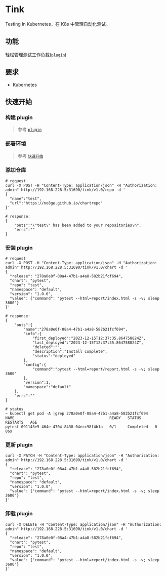 # Tink

Testing In Kubernetes，在 K8s 中管理自动化测试。

## 功能

轻松管理测试工作负载([`plugin`](https://github.com/no8ge/plugins "plugin"))

## 要求

- Kubernetes

## 快速开始

### 构建 plugin

> 参考 [`plugin`](https://github.com/no8ge/plugins "plugin")

### 部署环境

> 参考 [`快速开始`](https://github.com/no8ge/atop?tab=readme-ov-file#%E5%BF%AB%E9%80%9F%E5%BC%80%E5%A7%8B)

### 添加仓库

```shell
# request
curl -X POST -H "Content-Type: application/json" -H "Authorization: admin" http://192.168.228.5:31690/tink/v1.0/repo -d '
{  
  "name":"test",
  "url":"https://no8ge.github.io/chartrepo"
}'

# response:
{
    "outs":"\"test\" has been added to your repositories\n",
    "errs":""
}
```

### 安装 plugin

```shell
# request
curl -X POST -H "Content-Type: application/json" -H "Authorization: admin" http://192.168.228.5:31690/tink/v1.0/chart -d '
{
  "release": "278a0e0f-08a4-47b1-a4a8-582b21fcf694",
  "chart": "pytest",
  "repo": "test",
  "namespace": "default",
  "version": "1.0.0",
  "value": {"command": "pytest --html=report/index.html -s -v; sleep 3600"}
}'

# response:
{
    "outs":{
        "name":"278a0e0f-08a4-47b1-a4a8-582b21fcf694",
        "info":{
            "first_deployed":"2023-12-15T12:37:35.864758824Z",
            "last_deployed":"2023-12-15T12:37:35.864758824Z",
            "deleted":"",
            "description":"Install complete",
            "status":"deployed"
        },
        "config":{
            "command":"pytest --html=report/report.html -s -v; sleep 3600"
        },
        "version":1,
        "namespace":"default"
    },
    "errs":""
}

# status
~ kubectl get pod -A |grep 278a0e0f-08a4-47b1-a4a8-582b21fcf694                              
NAME                                          READY   STATUS      RESTARTS   AGE
pytest-091143e5-464e-4704-8438-04ecc98f4b1a   0/1     Completed   0          86s

```

### 更新 plugin

```shell
curl -X PATCH -H "Content-Type: application/json" -H "Authorization: admin" http://192.168.228.5:31690/tink/v1.0/chart -d '
{
  "release": "278a0e0f-08a4-47b1-a4a8-582b21fcf694",
  "chart": "pytest",
  "repo": "test",
  "namespace": "default",
  "version": "1.0.0",
  "value": {"command": "pytest --html=report/index.html -s -v; sleep 3600"}
}'
```

### 卸载 plugin

```shell
curl -X DELETE -H "Content-Type: application/json" -H "Authorization: admin" http://192.168.228.5:31690/tink/v1.0/chart -d '
{
  "release": "278a0e0f-08a4-47b1-a4a8-582b21fcf694",
  "chart": "pytest",
  "repo": "test",
  "namespace": "default",
  "version": "1.0.0",
  "value": {"command": "pytest --html=report/index.html -s -v; sleep 3600"}
}'
```
